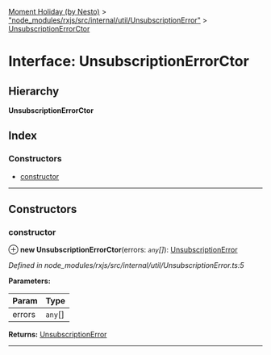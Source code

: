 [Moment Holiday (by Nesto)](../README.md) > ["node_modules/rxjs/src/internal/util/UnsubscriptionError"](../modules/_node_modules_rxjs_src_internal_util_unsubscriptionerror_.md) > [UnsubscriptionErrorCtor](../interfaces/_node_modules_rxjs_src_internal_util_unsubscriptionerror_.unsubscriptionerrorctor.md)

# Interface: UnsubscriptionErrorCtor

## Hierarchy

**UnsubscriptionErrorCtor**

## Index

### Constructors

* [constructor](_node_modules_rxjs_src_internal_util_unsubscriptionerror_.unsubscriptionerrorctor.md#constructor)

---

## Constructors

<a id="constructor"></a>

###  constructor

⊕ **new UnsubscriptionErrorCtor**(errors: *`any`[]*): [UnsubscriptionError](_node_modules_rxjs_src_internal_util_unsubscriptionerror_.unsubscriptionerror.md)

*Defined in node_modules/rxjs/src/internal/util/UnsubscriptionError.ts:5*

**Parameters:**

| Param | Type |
| ------ | ------ |
| errors | `any`[] |

**Returns:** [UnsubscriptionError](_node_modules_rxjs_src_internal_util_unsubscriptionerror_.unsubscriptionerror.md)

___

